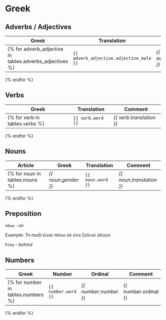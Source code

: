 
# Greek


##  Adverbs / Adjectives

| Greek | Translation | Comment |
|-------|-------------|---------|
{% for adverb_adjective in tables.adverbs_adjectives %}| `{{ adverb_adjective.adjective_male }}` | *{{ adverb_adjective.translation }}* | {{ adverb_adjective.comment }} |
{% endfor %}


## Verbs

| Greek | Translation | Comment |
|-------|-------------|---------|
{% for verb in tables.verbs %}| `{{ verb.word }}` | *{{ verb.translation }}* | {{ verb.comment }} |
{% endfor %}


## Nouns

| Article | Greek | Translation | Comment |
|---------|-------|-------------|---------|
{% for noun in tables.nouns %}| *{{ noun.gender }}* | `{{ noun.word }}` | *{{ noun.translation }}* | {{ noun.comment }} |
{% endfor %}

## Preposition

`πάνω` - *on*

Εxample: *Το παιδί είναι πάνω σε ένα ξύλινο άλογο*

`Πίσω` - *behind*


## Numbers

| Greek | Number | Ordinal | Comment |
|-------|--------|---------|---------|
{% for number in tables.numbers %}| `{{ number.word }}` | *{{ number.number }}* | {{ number.ordinal }} | {{ number.comment }} |
{% endfor %}

